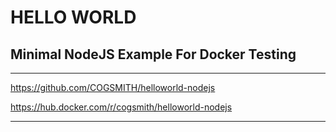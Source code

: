 # HELLO WORLD

## Minimal NodeJS Example For Docker Testing

---

https://github.com/COGSMITH/helloworld-nodejs

https://hub.docker.com/r/cogsmith/helloworld-nodejs

---